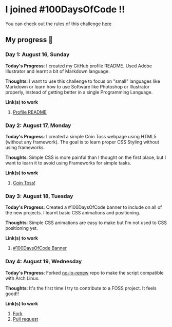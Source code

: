 # I joined #100DaysOfCode !!
You can check out the rules of this challenge [here](rules.md)

## My progress :notebook:
### Day 1: August 16, Sunday

**Today's Progress**: I created my GitHub profile README. Used Adobe Illustrator and learnt a bit of Markdown language. 

**Thoughts**: I want to use this challenge to focus on "small" languages like Markdown or learn how to use Software like Photoshop or Illustrator properly, instead of getting better in a single Programming Language. 

**Link(s) to work**
1. [Profile README](https://github.com/ikerUrle)

### Day 2: August 17, Monday 

**Today's Progress**: I created a simple Coin Toss webpage using HTML5 (without any framework). The goal is to learn proper CSS Styling without using frameworks. 

**Thoughts**: Simple CSS is more painful than I thought on the first place, but I want to learn it to avoid using Frameworks for simple tasks.

**Link(s) to work**
1. [Coin Toss!](https://codepen.io/ikerUrle/pen/mdPPZza)

### Day 3: August 18, Tuesday 

**Today's Progress**: Created a #100DaysOfCode banner to include on all of the new projects. I learnt basic CSS animations and positioning.

**Thoughts**: Simple CSS animations are easy to make but I'm not used to CSS positioning yet.

**Link(s) to work**
1. [#100DaysOfCode Banner](https://codepen.io/ikerUrle/full/rNeLqOZ)

### Day 4: August 19, Wednesday

**Today's Progress**: Forked [no-ip-renew](https://github.com/loblab/noip-renew) repo to make the script compatible with Arch Linux.

**Thoughts**: It's the first time I try to contribute to a FOSS project. It feels good!!

**Link(s) to work**
1. [Fork](https://github.com/ikerUrle/noip-renew)
2. [Pull request](https://github.com/loblab/noip-renew/pull/34)
